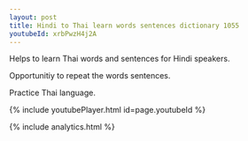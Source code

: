```yaml
---
layout: post
title: Hindi to Thai learn words sentences dictionary 1055 
youtubeId: xrbPwzH4j2A
---
```

 
 
Helps to learn Thai words and sentences for Hindi speakers.

Opportunitiy to repeat the words sentences. 

Practice Thai language. 
 
{% include youtubePlayer.html id=page.youtubeId %}
 
 
{% include analytics.html %}
